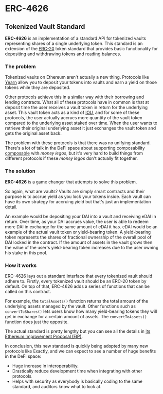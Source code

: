 # ERC-4626

## Tokenized Vault Standard

**ERC-4626** is an implementation of a standard API for tokenized vaults representing shares of a single underlying token. This standard is an extension of the [ERC-20](https://eips.ethereum.org/EIPS/eip-20) token standard that provides basic functionality for depositing and withdrawing tokens and reading balances.

### The problem

Tokenized vaults on Ethereum aren't actually a new thing. Protocols like [Yearn](https://yearn.finance/) allow you to deposit your tokens into vaults and earn a yield on those tokens while they are deposited.

Other protocols achieve this in a similar way with their borrowing and lending contracts. What all of these protocols have in common is that at deposit time the user receives a vault token in return for the underlying asset. This vault token acts as a kind of [IOU](https://en.wikipedia.org/wiki/IOU), and for some of these protocols, the user actually accrues more quantity of the vault token compared to the underlying asset staked over time. When the user wants to retrieve their original underlying asset it just exchanges the vault token and gets the original asset back.

The problem with these protocols is that there was no unifying standard. There's a lot of talk in the DeFi space about supporting composability [composable](https://medium.com/monolith/understanding-defi-composability-explained-70f93d9c0f01) with _money legos_, but it's very hard to build things from different protocols if these _money legos_ don't actually fit together.

### The solution

**ERC-4626** is a game changer that attempts to solve this problem.

So again, what are vaults? Vaults are simply smart contracts and their purpose is to accrue yield as you lock your tokens inside. Each vault can have its own strategy for accruing yield but that's just an implementation detail.

An example would be depositing your DAI into a vault and receiving eDAI in return. Over time, as your DAI accrues value, the user is able to redeem more DAI in exchange for the same amount of eDAI it has. eDAI would be an example of the actual vault token or yield-bearing token. A yield-bearing token represents the shares of fractional ownership of the overall pool of DAI locked in the contract. If the amount of assets in the vault grows then the value of the user's yield-bearing token increases due to the user owning his stake in this pool.

### How it works

ERC-4626 lays out a standard interface that every tokenized vault should adhere to. Firstly, every tokenized vault should be an ERC-20 token by default. On top of that, ERC-4626 adds a series of functions that can be called on this contract.

For example, the `totalAssets()` function returns the total amount of the underlying assets managed by the vault. Other functions such as `convertToShares()` lets users know how many yield-bearing tokens they will get in exchange for a certain amount of assets. The `convertToAssets()` function does just the opposite.

The actual standard is pretty lengthy but you can see all the details in [its Ethereum Improvement Proposal (EIP)](https://eips.ethereum.org/EIPS/eip-4626).

In conclusion, this new standard is quickly being adopted by many new protocols like Exactly, and we can expect to see a number of huge benefits in the DeFi space:

* Huge increase in interoperability.
* Drastically reduce development time when integrating with other protocols.
* Helps with security as everybody is basically coding to the same standard, and auditors know what to look at.
